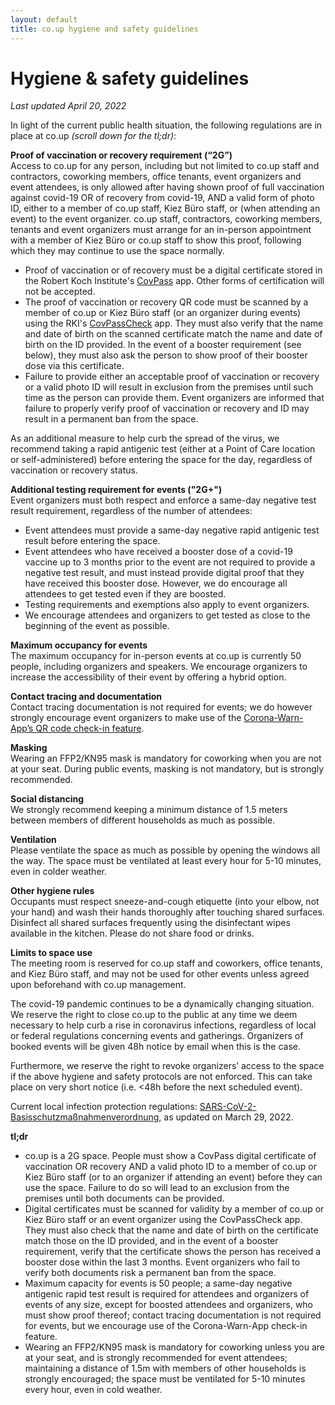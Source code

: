 ```yaml
---
layout: default
title: co.up hygiene and safety guidelines
---
```


<h1>
  Hygiene & safety guidelines
</h1>
 
*Last updated April 20, 2022*

In light of the current public health situation, the following regulations are in place at co.up *(scroll down for the tl;dr)*:

**Proof of vaccination or recovery requirement (“2G”)** <br/>
Access to co.up for any person, including but not limited to co.up staff and contractors, coworking members, office tenants, event organizers and event attendees, is only allowed after having shown proof of full vaccination against covid-19 OR of recovery from covid-19, AND a valid form of photo ID, either to a member of co.up staff, Kiez Büro staff, or (when attending an event) to the event organizer. co.up staff, contractors, coworking members, tenants and event organizers must arrange for an in-person appointment with a member of Kiez Büro or co.up staff to show this proof, following which they may continue to use the space normally.
- Proof of vaccination or of recovery must be a digital certificate stored in the Robert Koch Institute's [CovPass](https://digitaler-impfnachweis-app.de/) app. Other forms of certification will not be accepted.
- The proof of vaccination or recovery QR code must be scanned by a member of co.up or Kiez Büro staff (or an organizer during events) using the RKI's [CovPassCheck](https://digitaler-impfnachweis-app.de/covpasscheck-app/) app. They must also verify that the name and date of birth on the scanned certificate match the name and date of birth on the ID provided. In the event of a booster requirement (see below), they must also ask the person to show proof of their booster dose via this certificate.
- Failure to provide either an acceptable proof of vaccination or recovery or a valid photo ID will result in exclusion from the premises until such time as the person can provide them. Event organizers are informed that failure to properly verify proof of vaccination or recovery and ID may result in a permanent ban from the space.

As an additional measure to help curb the spread of the virus, we recommend taking a rapid antigenic test (either at a Point of Care location or self-administered) before entering the space for the day, regardless of vaccination or recovery status.

**Additional testing requirement for events ("2G+")**<br/>
Event organizers must both respect and enforce a same-day negative test result requirement, regardless of the number of attendees:
- Event attendees must provide a same-day negative rapid antigenic test result before entering the space.
- Event attendees who have received a booster dose of a covid-19 vaccine up to 3 months prior to the event are not required to provide a negative test result, and must instead provide digital proof that they have received this booster dose. However, we do encourage all attendees to get tested even if they are boosted.
- Testing requirements and exemptions also apply to event organizers.
- We encourage attendees and organizers to get tested as close to the beginning of the event as possible.

**Maximum occupancy for events** <br/>
The maximum occupancy for in-person events at co.up is currently 50 people, including organizers and speakers. We encourage organizers to increase the accessibility of their event by offering a hybrid option.

**Contact tracing and documentation** <br/>
Contact tracing documentation is not required for events; we do however strongly encourage event organizers to make use of the [Corona-Warn-App’s QR code check-in feature](https://www.coronawarn.app/en/eventregistration/).

**Masking** <br/>
Wearing an FFP2/KN95 mask is mandatory for coworking when you are not at your seat. During public events, masking is not mandatory, but is strongly recommended.

**Social distancing** <br/>
We strongly recommend keeping a minimum distance of 1.5 meters between members of different households as much as possible.

**Ventilation** <br/>
Please ventilate the space as much as possible by opening the windows all the way. The space must be ventilated at least every hour for 5-10 minutes, even in colder weather.

**Other hygiene rules** <br/>
Occupants must respect sneeze-and-cough etiquette (into your elbow, not your hand) and wash their hands thoroughly after touching shared surfaces. Disinfect all shared surfaces frequently using the disinfectant wipes available in the kitchen. Please do not share food or drinks.

**Limits to space use** <br/>
The meeting room is reserved for co.up staff and coworkers, office tenants, and Kiez Büro staff, and may not be used for other events unless agreed upon beforehand with co.up management. 

The covid-19 pandemic continues to be a dynamically changing situation. We reserve the right to close co.up to the public at any time we deem necessary to help curb a rise in coronavirus infections, regardless of local or federal regulations concerning events and gatherings. Organizers of booked events will be given 48h notice by email when this is the case.

Furthermore, we reserve the right to revoke organizers’ access to the space if the above hygiene and safety protocols are not enforced. This can take place on very short notice (i.e. <48h before the next scheduled event).

Current local infection protection regulations: [SARS-CoV-2-Basisschutzmaßnahmenverordnung](https://www.berlin.de/corona/massnahmen/verordnung), as updated on March 29, 2022.

**tl;dr** <br/>
- co.up is a 2G space. People must show a CovPass digital certificate of vaccination OR recovery AND a valid photo ID to a member of co.up or Kiez Büro staff (or to an organizer if attending an event) before they can use the space. Failure to do so will lead to an exclusion from the premises until both documents can be provided.
- Digital certificates must be scanned for validity by a member of co.up or Kiez Büro staff or an event organizer using the CovPassCheck app. They must also check that the name and date of birth on the certificate match those on the ID provided, and in the event of a booster requirement, verify that the certificate shows the person has received a booster dose within the last 3 months. Event organizers who fail to verify both documents risk a permanent ban from the space.
- Maximum capacity for events is 50 people; a same-day negative antigenic rapid test result is required for attendees and organizers of events of any size, except for boosted attendees and organizers, who must show proof thereof; contact tracing documentation is not required for events, but we encourage use of the Corona-Warn-App check-in feature.
- Wearing an FFP2/KN95 mask is mandatory for coworking unless you are at your seat, and is strongly recommended for event attendees; maintaining a distance of 1.5m with members of other households is strongly encouraged; the space must be ventilated for 5-10 minutes every hour, even in cold weather.
